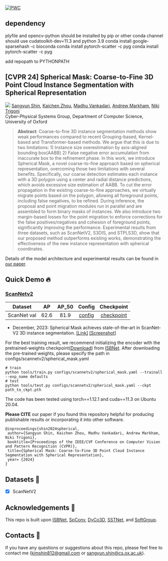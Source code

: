 [![PWC](https://img.shields.io/endpoint.svg?url=https://paperswithcode.com/badge/spherical-mask-coarse-to-fine-3d-point-cloud/3d-instance-segmentation-on-scannetv2)](https://paperswithcode.com/sota/3d-instance-segmentation-on-scannetv2?p=spherical-mask-coarse-to-fine-3d-point-cloud)
## dependency
plyfile and opencv-python should be installed by pip or other conda channel
should use cudatoolkit-dev=11.3 and python 3.9
conda install google-sparsehash -c bioconda
conda install pytorch-scatter -c pyg
conda install pytorch-scatter -c pyg

add repopath to PYTHONPATH
## [CVPR 24] Spherical Mask: Coarse-to-Fine 3D Point Cloud Instance Segmentation with Spherical Representation 

<a href="https://arxiv.org/abs/2312.11269"><img src=docs/sph_mask.jpeg></a>
[Sangyun Shin](https://www.cs.ox.ac.uk/people/sangyun.shin/),
[Kaichen Zhou](https://www.cs.ox.ac.uk/people/kaichen.zhou/),
[Madhu Vankadari](https://madhubabuv.github.io/),
[Andrew Markham](https://www.cs.ox.ac.uk/people/andrew.markham/),
[Niki Trigoni](https://www.cs.ox.ac.uk/people/niki.trigoni/)<br>
Cyber-Physical Systems Group, Department of Computer Science, University of Oxford
> **Abstract**: 
Coarse-to-fine 3D instance segmentation methods show weak performances compared to recent Grouping-based, Kernel-based and Transformer-based methods. We argue that this is due to two limitations: 1) Instance size overestimation by axis-aligned bounding box(AABB) 2) False negative error accumulation from inaccurate box to the refinement phase. In this work, we introduce Spherical Mask, a novel coarse-to-fine approach based on spherical representation, overcoming those two limitations with several benefits. Specifically, our coarse detection estimates each instance with a 3D polygon using a center and radial distance predictions, which avoids excessive size estimation of AABB. To cut the error propagation in the existing coarse-to-fine approaches, we virtually migrate points based on the polygon, allowing all foreground points, including false negatives, to be refined. 
During inference, the proposal and point migration modules run in parallel and are assembled to form binary masks of instances. We also introduce two margin-based losses for the point migration to enforce corrections for the false positives/negatives and cohesion of foreground points, significantly improving the performance. Experimental results from three datasets, such as ScanNetV2, S3DIS, and STPLS3D, show that our proposed method outperforms existing works, demonstrating the effectiveness of the new instance representation with spherical coordinates.


Details of the model architecture and experimental results can be found in [our paper](https://arxiv.org/abs/2312.11269).

## Quick Demo :fire:

### [ScanNetv2](https://kaldir.vc.in.tum.de/scannet_benchmark/semantic_instance_3d?metric=ap)

| Dataset | AP | AP_50 | Config | Checkpoint
|:-:|:-:|:-:|:-:|:-:|
| ScanNet val | 62.6 | 81.9 | [config](configs/scannetv2/spherical_mask.yaml) | [checkpoint](https://drive.google.com/file/d/1WJtBr3nxaCaGCA_z1_dpu9bISnPAoxoL/view?usp=drive_link) 
     
* December, 2023: Spherical Mask achieves state-of-the-art in ScanNet-V2 3D instance segmentation. [[Link]](https://kaldir.vc.in.tum.de/scannet_benchmark/semantic_instance_3d?metric=ap) [[Screenshot]](docs/leaderboard_2204.png)
  
For the best training result, we recommend initializing the encoder with the pretrained-weights checkpoint([Download](https://drive.google.com/file/d/1OeHRgkEkxvPkUOrFacmNUevrrAjHW6DA/view?usp=drive_link)) from [ISBNet](https://arxiv.org/abs/2303.00246). 
After downloading the pre-trained weights, please specify the path in configs/scannetv2/spherical_mask.yaml
```shell
# train 
python tools/train.py configs/scannetv2/spherical_mask.yaml --trainall --exp_name defaults
# test
python tools/test.py configs/scannetv2/spherical_mask.yaml --ckpt path_to_ckpt.pth
```
The code has been tested using torch==1.12.1 and cuda==11.3 on Ubuntu 20.04. 

**Please CITE** our paper if you found this repository helpful for producing publishable results or incorporating it into other software.
```bibtext
@inproceedings{shin2024spherical,
 author={Sangyun Shin, Kaichen Zhou, Madhu Vankadari, Andrew Markham, Niki Trigoni},
 booktitle={Proceedings of the IEEE/CVF Conference on Computer Vision and Pattern Recognition (CVPR)},
 title={Spherical Mask: Coarse-to-Fine 3D Point Cloud Instance Segmentation with Spherical Representation},
 year= {2024}
}
```

## Datasets :floppy_disk:

- [x] ScanNetV2

## Acknowledgements :clap:
This repo is built upon [ISBNet](https://github.com/VinAIResearch/ISBNet), [SpConv](https://github.com/traveller59/spconv), [DyCo3D](https://github.com/aim-uofa/DyCo3D), [SSTNet](https://github.com/Gorilla-Lab-SCUT/SSTNet), and [SoftGroup](https://github.com/thangvubk/SoftGroup). 

## Contacts :email:
If you have any questions or suggestions about this repo, please feel free to contact me (kimshin812@gmail.com or sangyun.shin@cs.ox.ac.uk).
